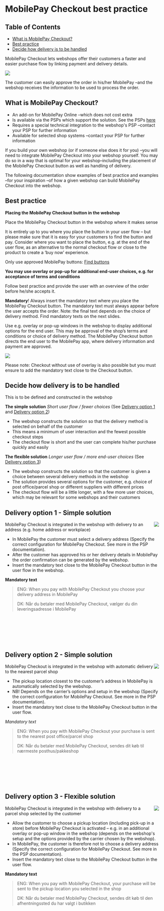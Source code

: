 # MobilePay Checkout best practice

## Table of Contents
  - [What is MobilePay Checkout?](#what-is-mobilepay-checkout)
  - [Best practice](#best-practice)
  - [Decide how delivery is to be handled](#decide-how-delivery-is-to-be-handled)

MobilePay Checkout lets webshops offer their customers a faster and easier purchase flow by linking payment and delivery details.

[![](./assets/Checkoutmainflow.png)](./assets/Checkoutmainflow.png)

The customer can easily approve the order in his/her MobilePay –and the webshop receives the information to be used to process the order.

## What is MobilePay Checkout?

 - An add-on for MobilePay Online –which does not cost extra 
 - Is available via the PSPs which support the solution. See the PSPs [here](https://mobilepaygroup.com/partner/payment-service-providers) 
 - Requires a special technical integration to the webshop's PSP –contact your PSP for further information
 - Available for selected shop systems –contact your PSP for further information

If you build your own webshop (or if someone else does it for you) –you will need to integrate MobilePay Checkout into your webshop yourself. You may do so in a way that is optimal for your webshop–including the placement of the MobilePay Checkout button as well as handling of delivery.

The following documentation show examples of best practice and examples –for your inspiration –of how a given webshop can build MobilePay Checkout into the webshop.

## Best practice

**Placing the MobilePay Checkout button in the webshop**

Place the MobilePay Checkout button in the webshop where it makes sense

It is entirely up to you where you place the button in your user flow – but please make sure that it is easy for your customers to find the button and pay. Consider where you want to place the button, e.g. at the end of the user flow, as an alternative to the normal checkout flow or close to the product to create a ‘buy now’ experience.

Only use approved MobilePay buttons: [Find buttons](https://cdn.mobilepay.dk/res-website/img/assets.html)

**You may use overlay or pop-up for additional end-user choices, e.g. for acceptance of terms and conditions**

Follow best practice and provide the user with an overview of the order before he/she accepts it.

**Mandatory**! Always insert the mandatory text where you place the MobilePay Checkout button. The mandatory text must always appear before the user accepts the order.
Note: the final text depends on the choice of delivery method. Find mandatory texts on the next slides.

Use e.g. overlay or pop-up windows in the webshop to display additional options for the end user. This may be approval of the shop’s terms and conditions or choice of delivery method.
The MobilePay Checkout button directs the end user to the MobilePay app, where delivery information and payment are approved.

[![](./assets/OverlaySmall.png)](./assets/Overlay2.png)

Please note: Checkout without use of overlay is also possible but you must ensure to add the mandatory text close to the Checkout button.

## Decide how delivery is to be handled
This is to be defined and constructed in the webshop

**The simple solution** 
*Short user flow / fewer choices*
(See [Delivery option 1](#delivery-option-1---simple-solution) and [Delivery option 2](#delivery-option-2---simple-solution)) 
 - The webshop constructs the solution so that the delivery method is selected on behalf of the customer 
 - This means a minimum of user interaction and the fewest possible checkout steps
 - The checkout flow is short and the user can complete his/her purchase quickly and
   easily

**The flexible solution**
*Longer user flow / more end-user choices*
(See [Delivery option 3](#delivery-option-3---flexible-solution))
 - The webshop constructs the solution so that the customer is given a choice between several delivery methods in the webshop
 - The solution provides several options for the customer, e.g. choice of post office/parcel shop or different suppliers with different prices
 - The checkout flow will be a little longer, with a few more user choices, which may be relevant for some webshops and their customers

## Delivery option 1 - Simple solution

[<img align="right" src="./assets/Deliveryoption1_9.png">](./assets/Deliveryoption1big.png)

MobilePay Checkout is integrated in the webshop with delivery to an address (e.g. home address or workplace)

 - In MobilePay the customer must select a delivery address (Specify the correct configuration for MobilePay Checkout. See more in the PSP documentation).
 - After the customer has approved his or her delivery details in MobilePay the order confirmation can be generated by the webshop. 
 - Insert the mandatory text close to the MobilePay Checkout button in the user flow in the webshop.

**Mandatory text**
> ENG: When you pay with MobilePay Checkout you choose your delivery address in MobilePay
> 
> DK: Når du betaler med MobilePay Checkout, vælger du din leveringsadresse i MobilePay

<br><br><br><br><br>

## Delivery option 2 - Simple solution

[<img align="right" src="./assets/Deliveryoption2.png">](./assets/Deliveryoption2big.png)

MobilePay Checkout is integrated in the webshop with automatic delivery to the nearest parcel shop

 - The pickup location closest to the customer’s address in MobilePay is automatically selected by the webshop. 
 - NB! Depends on the carrier’s options and setup in the webshop (Specify the correct configuration for MobilePay Checkout. See more in the PSP documentation). 
 - Insert the mandatory text close to the MobilePay Checkout button in the user flow.
 
*Mandatory text*
> ENG: When you pay with MobilePay Checkout your purchase is sent to the nearest post office/parcel shop
> 
> DK: Når du betaler med MobilePay Checkout, sendes dit køb til nærmeste posthus/pakkeshop

<br><br><br><br><br>

## Delivery option 3 - Flexible solution

[<img align="right" src="./assets/Deliveryoption3.png">](./assets/Deliveryoption3big.png)

MobilePay Checkout is integrated in the webshop with delivery to a parcel shop selected by the customer

 - Allow the customer to choose a pickup location (including pick-up in a store) before MobilePay Checkout is activated – e.g. in an additional overlay or pop-up window in the webshop (depends on the webshop's setup and the options provided by the carrier chosen by the webshop). 
 - In MobilePay, the customer is therefore not to choose a delivery address (Specify the correct configuration for MobilePay Checkout. See more in the PSP documentation). 
 - Insert the mandatory text close to the MobilePay Checkout button in the user flow.

**Mandatory text**
> ENG: When you pay with MobilePay Checkout, your purchase will be sent to the pickup location you selected in the shop
> 
> DK: Når du betaler med MobilePay Checkout, sendes dit køb til den afhentningssted du har valgt i butikken
